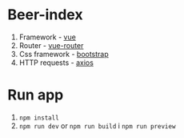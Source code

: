 # Beer-index

1. Framework - [vue](https://vuejs.org/)
2. Router - [vue-router](https://router.vuejs.org/)
3. Css framework - [bootstrap](https://getbootstrap.com/)
4. HTTP requests - [axios](https://github.com/axios/axios)

# Run app

1. `npm install`
2. `npm run dev` or `npm run build` i `npm run preview`
